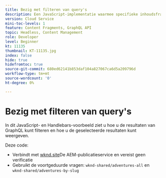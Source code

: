 ```yaml
---
title: Bezig met filteren van query's
description: Een JavaScript-implementatie waarmee specifieke inhoudsfragmenten kunnen worden geselecteerd en waarvan de details vervolgens worden weergegeven.
version: Cloud Service
mini-toc-levels: 1
feature: Content Fragments, GraphQL API
topic: Headless, Content Management
role: Developer
level: Beginner
kt: 11135
thumbnail: KT-11135.jpg
index: false
hide: true
hidefromtoc: true
source-git-commit: 680ed62141b853daf104a827067ca6d5a209796d
workflow-type: tm+mt
source-wordcount: '0'
ht-degree: 0%

---
```



# Bezig met filteren van query&#39;s

In dit JavaScript- en Handlebars-voorbeeld ziet u hoe u de resultaten van GraphQL kunt filteren en hoe u de geselecteerde resultaten kunt weergeven.

Deze code:

+ Verbindt met [wknd.site](https://wknd.site)De AEM-publicatieservice en vereist geen verificatie
+ Gebruikt de voortgeduurde vragen: `wknd-shared/adventures-all` en `wknd-shared/adventures-by-slug`

